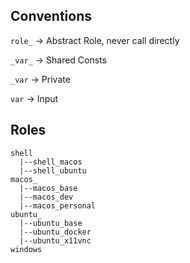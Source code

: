 ## Conventions

`role_` -> Abstract Role, never call directly

`_var_` -> Shared Consts

`_var` -> Private

`var` -> Input

## Roles

```
shell
  |--shell_macos
  |--shell_ubuntu
macos_
  |--macos_base
  |--macos_dev
  |--macos_personal
ubuntu_
  |--ubuntu_base
  |--ubuntu_docker
  |--ubuntu_x11vnc
windows
```
